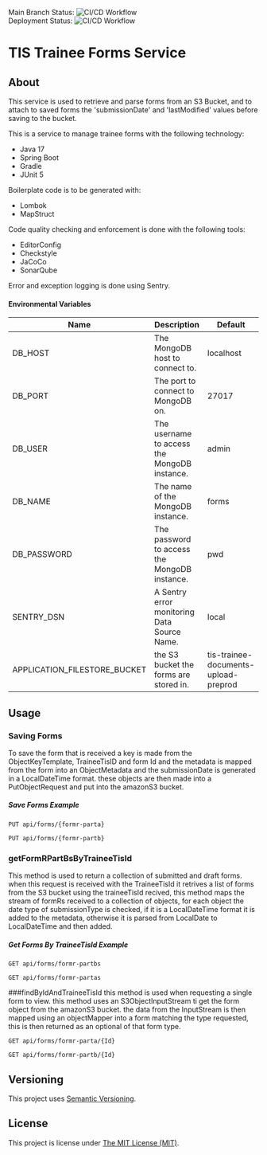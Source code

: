 Main Branch Status: ![CI/CD Workflow](https://github.com/Health-Education-England/tis-trainee-forms/workflows/CI/CD%20Workflow/badge.svg?branch=main)  
Deployment Status: ![CI/CD Workflow](https://github.com/Health-Education-England/tis-trainee-forms/workflows/CI/CD%20Workflow/badge.svg?branch=main&event=deployment_status)
# TIS Trainee Forms Service

## About

This service is used to retrieve and parse forms from an S3 Bucket, and to attach to saved forms
the 'submissionDate' and 'lastModified' values before saving to the bucket. 


This is a service to manage trainee forms with the following technology:

 - Java 17
 - Spring Boot
 - Gradle
 - JUnit 5

Boilerplate code is to be generated with:
 - Lombok
 - MapStruct

Code quality checking and enforcement is done with the following tools:
 - EditorConfig
 - Checkstyle
 - JaCoCo
 - SonarQube

Error and exception logging is done using Sentry.

#### Environmental Variables

| Name                         | Description                                  | Default                              |
|------------------------------|----------------------------------------------|--------------------------------------|
| DB_HOST                      | The MongoDB host to connect to.              | localhost                            |
| DB_PORT                      | The port to connect to MongoDB on.           | 27017                                |
| DB_USER                      | The username to access the MongoDB instance. | admin                                |
| DB_NAME                      | The name of the MongoDB instance.            | forms                                |
| DB_PASSWORD                  | The password to access the MongoDB instance. | pwd                                  |
| SENTRY_DSN                   | A Sentry error monitoring Data Source Name.  | local                                |
| APPLICATION_FILESTORE_BUCKET | the S3 bucket the forms are stored in.       | tis-trainee-documents-upload-preprod |

## Usage
### Saving Forms

To save the form that is received a key is made from the ObjectKeyTemplate, TraineeTisID and form
Id and the metadata is mapped from the form into an ObjectMetadata and the submissionDate is generated
in a LocalDateTime format. these objects are then made into a PutObjectRequest and put into the amazonS3
bucket. 

##### Save Forms Example
```
PUT api/forms/{formr-parta}
```
```
PUT api/forms/{formr-partb}
```

### getFormRPartBsByTraineeTisId

This method is used to return a collection of submitted and draft forms. when this request is 
received with the TraineeTisId it retrives a list of forms from the S3 bucket using
the traineeTisId recived, this method maps the stream of formRs received to a collection of objects, for 
each object the date type of submissionType is checked, if it is a LocalDateTime format it is added
to the metadata, otherwise it is parsed from LocalDate to LocalDateTime and then added.

##### Get Forms By TraineeTisId Example
```
GET api/forms/formr-partbs
```
```
GET api/forms/formr-partas
```

###findByIdAndTraineeTisId
this method is used when requesting a single form to view. this method uses an S3ObjectInputStream
ti get the form object from the amazonS3 bucket. the data from the InputStream is then mapped
using an objectMapper into a form matching the type requested, this is then returned as an optional
of that form type. 

```
GET api/forms/formr-parta/{Id}
```
```
GET api/forms/formr-partb/{Id}
```

## Versioning
This project uses [Semantic Versioning](semver.org).

## License
This project is license under [The MIT License (MIT)](LICENSE).
